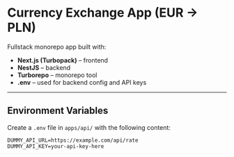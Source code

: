 # Currency Exchange App (EUR → PLN)

Fullstack monorepo app built with:

- **Next.js (Turbopack)** – frontend
- **NestJS** – backend
- **Turborepo** – monorepo tool
- **.env** – used for backend config and API keys

---

## Environment Variables

Create a `.env` file in `apps/api/` with the following content:

```env
DUMMY_API_URL=https://example.com/api/rate
DUMMY_API_KEY=your-api-key-here
```
